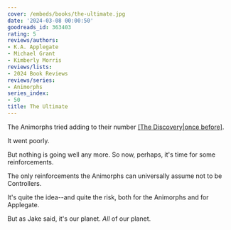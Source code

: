 ```yaml
---
cover: /embeds/books/the-ultimate.jpg
date: '2024-03-08 00:00:50'
goodreads_id: 363403
rating: 5
reviews/authors:
- K.A. Applegate
- Michael Grant
- Kimberly Morris
reviews/lists:
- 2024 Book Reviews
reviews/series:
- Animorphs
series_index:
- 50
title: The Ultimate
---
```

The Animorphs tried adding to their number [[The Discovery|once before]](). 

It went poorly. 

But nothing is going well any more. So now, perhaps, it's time for some reinforcements. 

The only reinforcements the Animorphs can universally assume not to be Controllers. 

It's quite the idea--and quite the risk, both for the Animorphs and for Applegate. 

But as Jake said, it's our planet. *All* of our planet. 

<!--more-->
